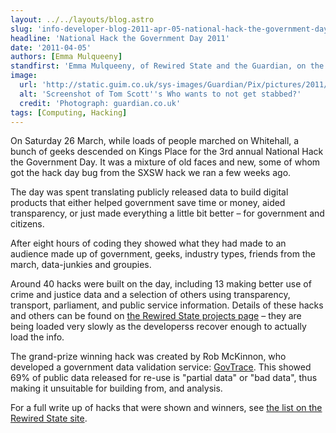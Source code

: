 ```yaml
---
layout: ../../layouts/blog.astro
slug: 'info-developer-blog-2011-apr-05-national-hack-the-government-day-2011'
headline: 'National Hack the Government Day 2011'
date: '2011-04-05'
authors: [Emma Mulqueeny]
standfirst: 'Emma Mulqueeny, of Rewired State and the Guardian, on the latest government hack day, hosted at the Guardian''s offices'
image:
  url: 'http://static.guim.co.uk/sys-images/Guardian/Pix/pictures/2011/3/29/1301417724155/who-wants.jpg'
  alt: 'Screenshot of Tom Scott''s Who wants to not get stabbed?'
  credit: 'Photograph: guardian.co.uk'
tags: [Computing, Hacking]
---
```


On Saturday 26 March, while loads of people marched on Whitehall, a bunch of geeks descended on Kings Place for the 3rd annual National Hack the Government Day. It was a mixture of old faces and new, some of whom got the hack day bug from the SXSW hack we ran a few weeks ago.

The day was spent translating publicly released data to build digital products that either helped government save time or money, aided transparency, or just made everything a little bit better – for government and citizens.

After eight hours of coding they showed what they had made to an audience made up of government, geeks, industry types, friends from the march, data-junkies and groupies.

Around 40 hacks were built on the day, including 13 making better use of crime and justice data and a selection of others using transparency, transport, parliament, and public service information. Details of these hacks and others can be found on [the Rewired State projects page](http://rewiredstate.org/projects) – they are being loaded very slowly as the developerss recover enough to actually load the info.

The grand-prize winning hack was created by Rob McKinnon, who developed a government data validation service: [GovTrace](http://rewiredstate.org/projects). This showed 69% of public data released for re-use is "partial data" or "bad data", thus making it unsuitable for building from, and analysis.

For a full write up of hacks that were shown and winners, see [the list on the Rewired State site](http://rewiredstate.org/blog/2011/03/national-hack-the-government-day-2011).

